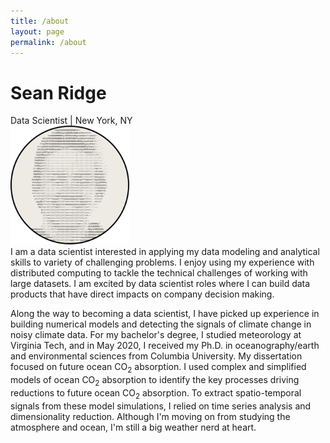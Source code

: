 ```yaml
---
title: /about
layout: page
permalink: /about
---
```

# Sean Ridge
Data Scientist | New York, NY
<br />
<img src="/assets/avatar.svg" alt="image" width="190" height="190" />
<br />
I am a data scientist interested in applying my data modeling and analytical skills to variety of challenging problems. I enjoy using my experience with distributed computing to tackle the technical challenges of working with large datasets. I am excited by data scientist roles where I can build data products that have direct impacts on company decision making.

Along the way to becoming a data scientist, I have picked up experience in building numerical models and detecting the signals of climate change in noisy climate data. For my bachelor's degree, I studied meteorology at Virginia Tech, and in May 2020, I received my Ph.D. in oceanography/earth and environmental sciences from Columbia University. My dissertation focused on future ocean CO<sub>2</sub> absorption. I used complex and simplified models of ocean CO<sub>2</sub> absorption to identify the key processes driving reductions to future ocean CO<sub>2</sub> absorption. To extract spatio-temporal signals from these model simulations, I relied on time series analysis and dimensionality reduction. Although I'm moving on from studying the atmosphere and ocean, I'm still a big weather nerd at heart.


